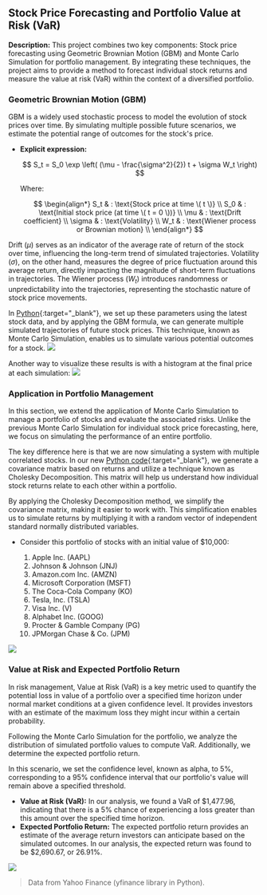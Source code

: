 ## Stock Price Forecasting and Portfolio Value at Risk (VaR)

**Description:** This project combines two key components: Stock price forecasting using Geometric Brownian Motion (GBM) and Monte Carlo Simulation for portfolio management. By integrating these techniques, the project aims to provide a method to forecast individual stock returns and measure the value at risk (VaR) within the context of a diversified portfolio.

### Geometric Brownian Motion (GBM)
GBM is a widely used stochastic process to model the evolution of stock prices over time. By simulating multiple possible future scenarios, we estimate the potential range of outcomes for the stock's price.

- **Explicit expression:** 

  $$ S_t = S_0 \exp \left( (\mu - \frac{\sigma^2}{2}) t + \sigma W_t \right) $$

  Where:

  $$
  \begin{align*}
  S_t & : \text{Stock price at time \( t \)} \\
  S_0 & : \text{Initial stock price (at time \( t = 0 \))} \\
  \mu & : \text{Drift coefficient} \\
  \sigma & : \text{Volatility} \\
  W_t & : \text{Wiener process or Brownian motion} \\
  \end{align*}
  $$

Drift ($\mu$) serves as an indicator of the average rate of return of the stock over time, influencing the long-term trend of simulated trajectories. Volatility ($\sigma$), on the other hand, measures the degree of price fluctuation around this average return, directly impacting the magnitude of short-term fluctuations in trajectories. The Wiener process ($W_t$) introduces randomness or unpredictability into the trajectories, representing the stochastic nature of stock price movements.



In [Python](https://github.com/jaredec/jaredec.github.io/blob/master/projects/stocks/stockPriceForecast.py){:target="_blank"}, we set up these parameters using the latest stock data, and by applying the GBM formula, we can generate multiple simulated trajectories of future stock prices. This technique, known as Monte Carlo Simulation, enables us to simulate various potential outcomes for a stock.
<img src="images/gbm_mc_sims.png?raw=true"/>

Another way to visualize these results is with a histogram at the final price at each simulation: 
<img src="images/gbm_hist.png?raw=true"/>


### Application in Portfolio Management
In this section, we extend the application of Monte Carlo Simulation to manage a portfolio of stocks and evaluate the associated risks. Unlike the previous Monte Carlo Simulation for individual stock price forecasting, here, we focus on simulating the performance of an entire portfolio. 

The key difference here is that we are now simulating a system with multiple correlated stocks. In our new [Python code](https://github.com/jaredec/jaredec.github.io/blob/master/projects/stocks/MC.py){:target="_blank"}, we generate a covariance matrix based on returns and utilize a technique known as Cholesky Decomposition.
This matrix will help us understand how individual stock returns relate to each other within a portfolio. 

By applying the Cholesky Decomposition method, we simplify the covariance matrix, making it easier to work with. This simplification enables us to simulate returns by multiplying it with a random vector of independent standard normally distributed variables.

- Consider this portfolio of stocks with an initial value of $10,000:

  1. Apple Inc. (AAPL) 
  2. Johnson & Johnson (JNJ) 
  3. Amazon.com Inc. (AMZN) 
  4. Microsoft Corporation (MSFT) 
  5. The Coca-Cola Company (KO) 
  6. Tesla, Inc. (TSLA) 
  7. Visa Inc. (V) 
  8. Alphabet Inc. (GOOG) 
  9. Procter & Gamble Company (PG) 
  10. JPMorgan Chase & Co. (JPM) 

<img src="images/portfolio_simulation.png?raw=true"/>

### Value at Risk and Expected Portfolio Return
In risk management, Value at Risk (VaR) is a key metric used to quantify the potential loss in value of a portfolio over a specified time horizon under normal market conditions at a given confidence level. It provides investors with an estimate of the maximum loss they might incur within a certain probability.

Following the Monte Carlo Simulation for the portfolio, we analyze the distribution of simulated portfolio values to compute VaR. Additionally, we determine the expected portfolio return.

In this scenario, we set the confidence level, known as alpha, to 5%, corresponding to a 95% confidence interval that our portfolio's value will remain above a specified threshold.

- **Value at Risk (VaR):** In our analysis, we found a VaR of $1,477.96, indicating that there is a 5% chance of experiencing a loss greater than this amount over the specified time horizon.
- **Expected Portfolio Return:** The expected portfolio return provides an estimate of the average return investors can anticipate based on the simulated outcomes. In our analysis, the expected return was found to be $2,690.67, or 26.91%.

<img src="images/portfolio_hist.png?raw=true"/>

> Data from Yahoo Finance (yfinance library in Python).

